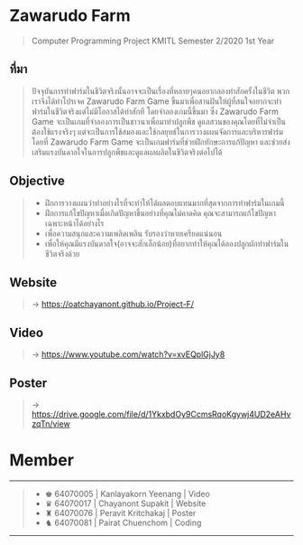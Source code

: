 # Zawarudo Farm
> Computer Programming Project KMITL Semester 2/2020 1st Year
## ที่มา
>   ปัจจุบันการทำฟาร์มในชีวิตจริงนั้นอาจจะเป็นเรื่องที่หลายๆคนอยากลองทำสักครั้งในชีวิต พวกเราจึงได้ทำโปรเจค Zawarudo Farm Game ขึ้นมาเพื่อสานฝันให้ผู้ที่สนใจอยากจะทำฟาร์มในชีวิตจริงแต่ไม่มีโอกาสได้ทำสักที โดยจำลองเกมนี้ขึ้นมา ซึ่ง Zawarudo Farm Game จะเป็นเกมที่จำลองการเป็นชาวนาเพื่อมาทำปลูกพืช ดูแลสวนของคุณโดยที่ไม่จำเป็นต้องใช้แรงจริงๆ แต่จะเป็นการใช้สมองและใช้กลยุทธ์ในการวางแผนจัดการและบริหารฟาร์ม โดยที่ Zawarudo Farm Game จะเป็นเกมฟาร์มที่ช่วยฝึกทักษะการแก้ปัญหา และช่วยส่งเสริมแรงบันดาลใจในการปลูกพืชและดูแลผลผลิตในชีวิตจริงต่อไปได้
## Objective
> * ฝึกการวางแผนว่าทำอย่างไรที่จะทำให้ได้ผลตอบแทนมากที่สุดจากการทำฟาร์มในเกมนี้
> * ฝึกการแก้ไขปัญหาเมื่อเกิดปัญหาขึ้นอย่างที่คุณไม่คาดคิด คุณจะสามารถแก้ไขปัญหาเฉพาะหน้าได้อย่างไร
> * เพื่อความสนุกและความเพลิดเพลิน รับรองว่าหายเครียดแน่นอน
> * เพื่อให้คุณมีแรงบันดาลใจ(อาจจะสักเล็กน้อย)ที่อยากทำให้คุณได้ลองปลูกผักทำฟาร์มในชีวิตจริงด้วย
## Website
> → https://oatchayanont.github.io/Project-F/
## Video
> → https://www.youtube.com/watch?v=xvEQplGjJy8
## Poster
> → https://drive.google.com/file/d/1YkxbdOy9CcmsRqoKgywj4UD2eAHvzqTn/view
# Member
-----------------------------------------------------------------------
> * ♚ 64070005 | Kanlayakorn Yeenang  | Video
> * ♛ 64070017 | Chayanont Supakit    | Website
> * ♜ 64070076 | Peravit Kritchakaj   | Poster
> * ♞ 64070081 | Pairat Chuenchom     | Coding
-----------------------------------------------------------------------
